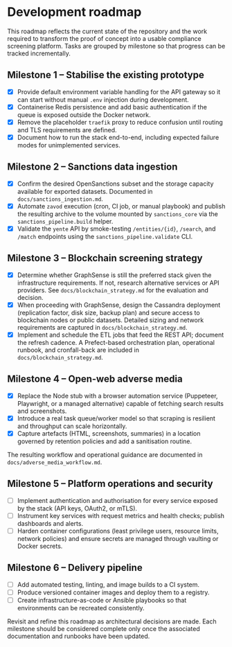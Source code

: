 # Development roadmap

This roadmap reflects the current state of the repository and the work required
to transform the proof of concept into a usable compliance screening platform.
Tasks are grouped by milestone so that progress can be tracked incrementally.

## Milestone 1 – Stabilise the existing prototype
- [x] Provide default environment variable handling for the API gateway so it
  can start without manual `.env` injection during development.
- [x] Containerise Redis persistence and add basic authentication if the queue
  is exposed outside the Docker network.
- [x] Remove the placeholder `traefik` proxy to reduce confusion until routing
  and TLS requirements are defined.
- [x] Document how to run the stack end-to-end, including expected failure modes
  for unimplemented services.

## Milestone 2 – Sanctions data ingestion
- [x] Confirm the desired OpenSanctions subset and the storage capacity
  available for exported datasets. Documented in `docs/sanctions_ingestion.md`.
- [x] Automate `zavod` execution (cron, CI job, or manual playbook) and publish
  the resulting archive to the volume mounted by `sanctions_core` via the
  `sanctions_pipeline.build` helper.
- [x] Validate the `yente` API by smoke-testing `/entities/{id}`, `/search`, and
  `/match` endpoints using the `sanctions_pipeline.validate` CLI.

## Milestone 3 – Blockchain screening strategy
- [x] Determine whether GraphSense is still the preferred stack given the
  infrastructure requirements. If not, research alternative services or API
  providers. See `docs/blockchain_strategy.md` for the evaluation and decision.
- [x] When proceeding with GraphSense, design the Cassandra deployment
  (replication factor, disk size, backup plan) and secure access to blockchain
  nodes or public datasets. Detailed sizing and network requirements are
  captured in `docs/blockchain_strategy.md`.
- [x] Implement and schedule the ETL jobs that feed the REST API; document the
  refresh cadence. A Prefect-based orchestration plan, operational runbook, and
  cronfall-back are included in `docs/blockchain_strategy.md`.

## Milestone 4 – Open-web adverse media
- [x] Replace the Node stub with a browser automation service (Puppeteer, Playwright,
  or a managed alternative) capable of fetching search results and screenshots.
- [x] Introduce a real task queue/worker model so that scraping is resilient and
  throughput can scale horizontally.
- [x] Capture artefacts (HTML, screenshots, summaries) in a location governed by
  retention policies and add a sanitisation routine.

The resulting workflow and operational guidance are documented in
`docs/adverse_media_workflow.md`.

## Milestone 5 – Platform operations and security
- [ ] Implement authentication and authorisation for every service exposed by
  the stack (API keys, OAuth2, or mTLS).
- [ ] Instrument key services with request metrics and health checks; publish
  dashboards and alerts.
- [ ] Harden container configurations (least privilege users, resource limits,
  network policies) and ensure secrets are managed through vaulting or Docker
  secrets.

## Milestone 6 – Delivery pipeline
- [ ] Add automated testing, linting, and image builds to a CI system.
- [ ] Produce versioned container images and deploy them to a registry.
- [ ] Create infrastructure-as-code or Ansible playbooks so that environments
  can be recreated consistently.

Revisit and refine this roadmap as architectural decisions are made. Each
milestone should be considered complete only once the associated documentation
and runbooks have been updated.
